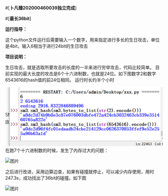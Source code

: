 #[**卜凡臻202000460039独立完成**]

#[**最长36bit**]

**运行指导：**

这个python文件运行后需要输入一个数字，用来指定进行多长的生日攻击，单位是4bit，输入6相当于进行24bit的生日攻击

**项目说明：**

生日攻击，就是选取所要攻击的长度的一半来进行穷举攻击，代码比较简单。
目前实现的最大长度的攻击是6个十六进制数，也就是24位。如下图数字2和数字6543616的hash值的前24位相同。
运行时长约半个小时

![This is an image](https://github.com/Bufanzhen/chuangxin_project/blob/main/SM3/the%20na%C3%AFve%20birthday%20attack%20with%20python/%E5%9B%BE%E7%89%87.png)
在跑7个十六进制数的时候，发生了内存过大的问题：

![图片](https://user-images.githubusercontent.com/71548447/181870162-9b4c5216-2787-4922-bd54-adcc5fa51691.png)

之后进行改进，采用边算边查，如果有碰撞就停止，可以减少内存使用，用时247.3s，成功找出了36bit的碰撞。如下图

![图片](https://user-images.githubusercontent.com/71548447/181870497-5d451dbf-cb56-421f-9eae-6cc335eaeee9.png)

